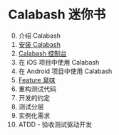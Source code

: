 # Calabash 迷你书

0. 介绍 Calabash
0. [安装 Calabash](manuscript/install-calabash.md)
0. [Calabash 控制台](manuscript/calabash-console.md)
0. 在 iOS 项目中使用 Calabash
0. 在 Android 项目中使用 Calabash
0. [Feature 臭味](manuscript/featue-smells.md)
0. 重构测试代码
0. 开发的约定
0. 测试分层
0. 实例化需求
0. ATDD - 验收测试驱动开发
